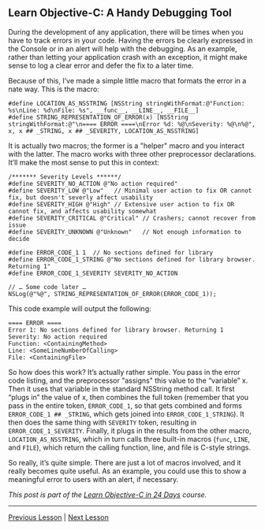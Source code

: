 ## Learn Objective-C: A Handy Debugging Tool

During the development of any application, there will be times when you have to track errors in your code. Having the errors be clearly expressed in the Console or in an alert will help with the debugging. As an example, rather than letting your application crash with an exception, it might make sense to log a clear error and defer the fix to a later time.

Because of this, I’ve made a simple little macro that formats the error in a nate way. This is the macro:

```objc
#define LOCATION_AS_NSSTRING [NSString stringWithFormat:@"Function: %s\nLine: %d\nFile: %s", __func__, __LINE__, __FILE__]
#define STRING_REPRESENTATION_OF_ERROR(x) [NSString stringWithFormat:@"\n==== ERROR ====\nError %d: %@\nSeverity: %@\n%@", x, x ## _STRING, x ## _SEVERITY, LOCATION_AS_NSSTRING]
```

It is actually two macros; the former is a "helper" macro and you interact with the latter. The macro works with three other preprocessor declarations. It’ll make the most sense to put this in context:

```objc
/******* Severity Levels ******/
#define SEVERITY_NO_ACTION @"No action required"
#define SEVERITY_LOW @"Low"   // Minimal user action to fix OR cannot fix, but doesn't severly affect usability
#define SEVERITY_HIGH @"High" // Extensive user action to fix OR cannot fix, and affects usability somewhat
#define SEVERITY_CRITICAL @"Critical" // Crashers; cannot recover from issue
#define SEVERITY_UNKNOWN @"Unknown"   // Not enough information to decide

#define ERROR_CODE_1 1  // No sections defined for library
#define ERROR_CODE_1_STRING @"No sections defined for library browser. Returning 1"
#define ERROR_CODE_1_SEVERITY SEVERITY_NO_ACTION

// … Some code later …
NSLog(@"%@", STRING_REPRESENTATION_OF_ERROR(ERROR_CODE_1));
```

This code example will output the following:

```
==== ERROR ====
Error 1: No sections defined for library browser. Returning 1
Severity: No action required
Function: <ContainingMethod>
Line: <SomeLineNumberOfCalling>
File: <ContainingFile>
```

So how does this work? It’s actually rather simple. You pass in the error code listing, and the preprocessor "assigns" this value to the “variable” x. Then it uses that variable in the standard NSString method call. It first “plugs in” the value of x, then combines the full token (remember that you pass in the entire token, `ERROR_CODE_1`, so that gets combined and forms `ERROR_CODE_1 ## _STRING`, which gets joined into `ERROR_CODE_1_STRING`). It then does the same thing with `SEVERITY` token, resulting in `ERROR_CODE_1_SEVERITY`. Finally, it plugs in the results from the other macro, `LOCATION_AS_NSSTRING`, which in turn calls three built-in macros (`func`, `LINE`, and `FILE`), which return the calling function, line, and file is C-style strings.

So really, it’s quite simple. There are just a lot of macros involved, and it really becomes quite useful. As an example, you could use this to show a meaningful error to users with an alert, if necessary.

*This post is part of the [Learn Objective-C in 24 Days](38.md) course.*

---

[Previous Lesson](85.md) | [Next Lesson](87.md)
